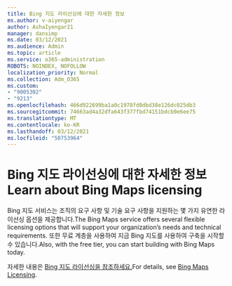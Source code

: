 ```yaml
---
title: Bing 지도 라이선싱에 대한 자세한 정보
ms.author: v-aiyengar
author: AshaIyengar21
manager: dansimp
ms.date: 03/12/2021
ms.audience: Admin
ms.topic: article
ms.service: o365-administration
ROBOTS: NOINDEX, NOFOLLOW
localization_priority: Normal
ms.collection: Adm_O365
ms.custom:
- "9005302"
- "9213"
ms.openlocfilehash: 466d922699ba1a0c1978fd0dbd38e126dc025db3
ms.sourcegitcommit: 74663ad4a32dfa643f377fbd74151bdcb0e6ee75
ms.translationtype: MT
ms.contentlocale: ko-KR
ms.lasthandoff: 03/12/2021
ms.locfileid: "50753964"
---
```

# <a name="learn-about-bing-maps-licensing"></a><span data-ttu-id="96989-102">Bing 지도 라이선싱에 대한 자세한 정보</span><span class="sxs-lookup"><span data-stu-id="96989-102">Learn about Bing Maps licensing</span></span>

<span data-ttu-id="96989-103">Bing 지도 서비스는 조직의 요구 사항 및 기술 요구 사항을 지원하는 몇 가지 유연한 라이선싱 옵션을 제공합니다.</span><span class="sxs-lookup"><span data-stu-id="96989-103">The Bing Maps service offers several flexible licensing options that will support your organization’s needs and technical requirements.</span></span> <span data-ttu-id="96989-104">또한 무료 계층을 사용하여 지금 Bing 지도를 사용하여 구축을 시작할 수 있습니다.</span><span class="sxs-lookup"><span data-stu-id="96989-104">Also, with the free tier, you can start building with Bing Maps today.</span></span>

<span data-ttu-id="96989-105">자세한 내용은 [Bing 지도 라이선싱을 참조하세요.](https://go.microsoft.com/fwlink/?linkid=2150203)</span><span class="sxs-lookup"><span data-stu-id="96989-105">For details, see [Bing Maps Licensing](https://go.microsoft.com/fwlink/?linkid=2150203).</span></span>
